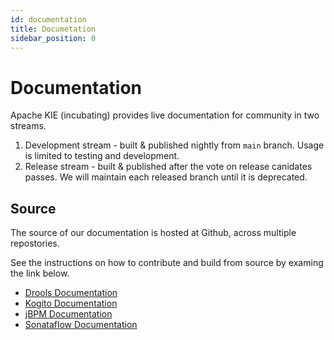 ```yaml
---
id: documentation
title: Documetation
sidebar_position: 0
---
```


# Documentation

Apache KIE (incubating) provides live documentation for community in two streams.

1. Development stream - built & published nightly from `main` branch. Usage is limited to testing and development. 
2. Release stream - built & published after the vote on release canidates passes. We will maintain each released branch until it is deprecated.

## Source

The source of our documentation is hosted at Github, across multiple repostories.

See the instructions on how to contribute and build from source by examing the link below.

* [Drools Documentation](https://github.com/apache/incubator-kie-drools/tree/main/drools-docs)
* [Kogito Documentation](https://github.com/apache/incubator-kie-docs/tree/main/doc-content/apache-kie-kogito)
* [jBPM Documentation](https://github.com/apache/incubator-kie-docs/tree/main/doc-content/apache-kie-jbpm)
* [Sonataflow Documentation](https://github.com/apache/incubator-kie-kogito-docs/tree/main)




